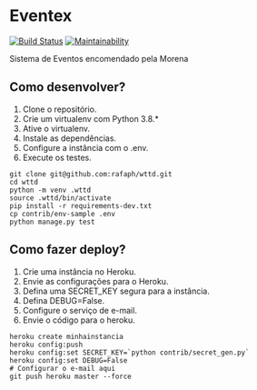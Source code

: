 # Eventex

[![Build Status](https://travis-ci.org/rafaph/wttd.svg?branch=master)](https://travis-ci.org/rafaph/wttd)
[![Maintainability](https://api.codeclimate.com/v1/badges/2122878c1dd884763c6c/maintainability)](https://codeclimate.com/github/rafaph/wttd/maintainability)

Sistema de Eventos encomendado pela Morena

## Como desenvolver?

1. Clone o repositório.
2. Crie um virtualenv com Python 3.8.*
3. Ative o virtualenv.
4. Instale as dependências.
5. Configure a instância com o .env.
6. Execute os testes.

```console
git clone git@github.com:rafaph/wttd.git
cd wttd
python -m venv .wttd
source .wttd/bin/activate
pip install -r requirements-dev.txt
cp contrib/env-sample .env
python manage.py test
```

## Como fazer deploy?

1. Crie uma instância no Heroku.
2. Envie as configurações para o Heroku.
3. Defina uma SECRET_KEY segura para a instância.
4. Defina DEBUG=False.
5. Configure o serviço de e-mail.
6. Envie o código para o heroku.

```console
heroku create minhainstancia
heroku config:push
heroku config:set SECRET_KEY=`python contrib/secret_gen.py`
heroku config:set DEBUG=False
# Configurar o e-mail aqui
git push heroku master --force
```